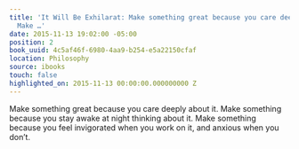 ```yaml
---
title: 'It Will Be Exhilarat: Make something great because you care deeply about it.
  Make …'
date: 2015-11-13 19:02:00 -05:00
position: 2
book_uuid: 4c5af46f-6980-4aa9-b254-e5a22150cfaf
location: Philosophy
source: ibooks
touch: false
highlighted_on: 2015-11-13 00:00:00.000000000 Z
---
```


Make something great because you care deeply about it. Make something because you stay awake at night thinking about it. Make something because you feel invigorated when you work on it, and anxious when you don’t.